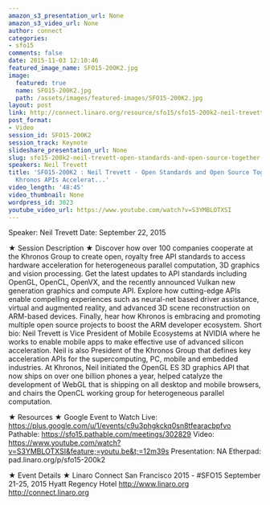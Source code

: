 ```yaml
---
amazon_s3_presentation_url: None
amazon_s3_video_url: None
author: connect
categories:
- sfo15
comments: false
date: 2015-11-03 12:10:46
featured_image_name: SFO15-200K2.jpg
image:
  featured: true
  name: SFO15-200K2.jpg
  path: /assets/images/featured-images/SFO15-200K2.jpg
layout: post
link: http://connect.linaro.org/resource/sfo15/sfo15-200k2-neil-trevett-open-standards-and-open-source-together-how-khronos-apis-accelerat/
post_format:
- Video
session_id: SFO15-200K2
session_track: Keynote
slideshare_presentation_url: None
slug: sfo15-200k2-neil-trevett-open-standards-and-open-source-together-how-khronos-apis-accelerat
speakers: Neil Trevett
title: 'SFO15-200K2 : Neil Trevett - Open Standards and Open Source Together - How
  Khronos APIs Accelerat...'
video_length: '48:45'
video_thumbnail: None
wordpress_id: 3023
youtube_video_url: https://www.youtube.com/watch?v=S3YMBLOTXSI
---
```


Speaker: Neil Trevett
Date: September 22, 2015

★ Session Description ★
Discover how over 100 companies cooperate at the Khronos Group to create open, royalty free API standards to access hardware acceleration for heterogeneous parallel computation, 3D graphics and vision processing. Get the latest updates to API standards including OpenGL, OpenCL, OpenVX, and the recently announced Vulkan new generation graphics and compute API. Explore how cutting-edge APIs enable compelling experiences such as neural-net based driver assistance, virtual and augmented reality, and advanced 3D scene reconstruction on ARM-based devices. Finally, hear how Khronos is embracing and promoting multiple open source projects to boost the ARM developer ecosystem.
Short bio: Neil Trevett is Vice President of Mobile Ecosystems at NVIDIA where he works to enable mobile apps to make effective use of advanced silicon acceleration. Neil is also President of the Khronos Group that defines key acceleration APIs for the supercomputing, PC, mobile and embedded industries. At Khronos, Neil initiated the OpenGL ES 3D graphics API that now ships on over one billion phones a year, helped catalyze the development of WebGL that is shipping on all desktop and mobile browsers, and chairs the OpenCL working group for heterogeneous parallel computation.

★ Resources ★ 
Google Event to Watch Live:  https://plus.google.com/u/1/events/c9u3phgkckq0sn8tfearacbpfvo 
Pathable: https://sfo15.pathable.com/meetings/302829
Video: https://www.youtube.com/watch?v=S3YMBLOTXSI&feature;=youtu.be&t;=12m39s
Presentation: NA
Etherpad:  pad.linaro.org/p/sfo15-200k2

★ Event Details ★ 
Linaro Connect San Francisco 2015 - #SFO15 
September 21-25, 2015 
Hyatt Regency Hotel 
http://www.linaro.org
http://connect.linaro.org